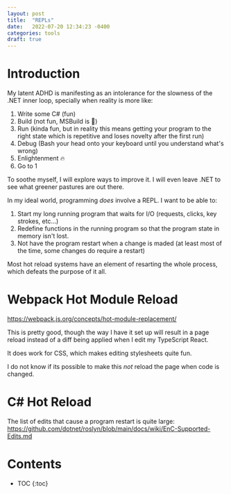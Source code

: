 ```yaml
---
layout: post
title:  "REPLs"
date:   2022-07-20 12:34:23 -0400
categories: tools
draft: true
---
```

# Introduction
My latent ADHD is manifesting as an intolerance for the slowness of the .NET inner loop, specially when reality is more like:
1. Write some C# (fun)
2. Build (not fun, MSBuild is 🐢)
3. Run (kinda fun, but in reality this means getting your program to the right state which is repetitive and loses novelty after the first run)
4. Debug (Bash your head onto your keyboard until you understand what's wrong)
1. Enlightenment 🔥
5. Go to 1

To soothe myself, I will explore ways to improve it.
I will even leave .NET to see what greener pastures are out there.

In my ideal world, programming *does* involve a REPL. I want to be able to:

1. Start my long running program that waits for I/O (requests, clicks, key strokes, etc...)
1. Redefine functions in the running program so that the program state in memory isn't lost.
1. Not have the program restart when a change is maded (at least most of the time, some changes do require a restart)

Most hot reload systems have an element of resarting the whole process, which defeats the purpose of it all.

# Webpack Hot Module Reload
https://webpack.js.org/concepts/hot-module-replacement/

This is pretty good, though the way I have it set up will result in a page reload instead of a diff being applied when I edit my TypeScript React.

It does work for CSS, which makes editing stylesheets quite fun.

I do not know if its possible to make this _not_ reload the page when code is changed.

# C# Hot Reload 
The list of edits that cause a program restart is quite large: https://github.com/dotnet/roslyn/blob/main/docs/wiki/EnC-Supported-Edits.md

# Contents
* TOC
{:toc}